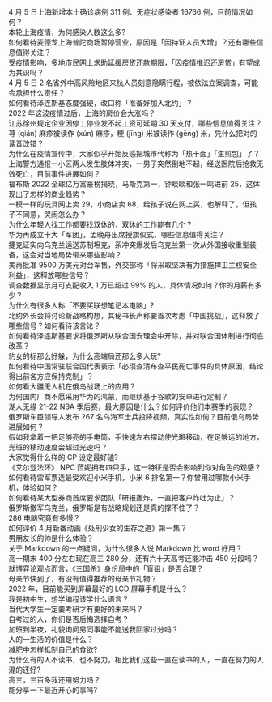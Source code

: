 4 月 5 日上海新增本土确诊病例 311 例、无症状感染者 16766 例，目前情况如何？  
本轮上海疫情，为何感染人数这么多?  
如何看待麦德龙上海普陀商场暂停营业，原因是「因持证人员大增」？还有哪些信息值得关注？  
受疫情影响，多地市民网上求助延缓房贷还款期限，「因疫情推迟还房贷」有望成为共识吗？  
4 月 5 日 2 名省外中高风险地区来杭人员刻意隐瞒行程，被依法立案调查，可能会承担什么责任？  
如何看待泽连斯基态度强硬，改口称「准备好加入北约」？  
2022 年这波疫情过后，上海的房价会大涨吗？  
江苏徐州规定企业因停工停业发不起工资可延期 30 天支付，哪些信息值得关注？  
荨 (qián) 麻疹被读作 (xún) 麻疹，粳 (jīng) 米被读作 (gēng) 米，凭什么把对的读音改错？  
为什么在疫情宣传中，大家似乎开始反感把城市代称为「热干面」「生煎包」了？  
上海警方通报一小区两人发生肢体冲突，一男子突然倒地不起，经送医院后抢救无效死亡，目前事件进展如何？  
福布斯 2022 全球亿万富豪榜揭晓，马斯克第一，钟睒睒和张一鸣进前 25，这体现出了怎样的商业趋势？  
一模一样的玩具网上卖 29，小商店卖 68，给孩子说在网上买，也解释了，但孩子不同意，哭闹怎么办？  
为什么年轻人找工作都要找双休的，双休的工作能有几个？  
华为再成立十大「军团」，孟晚舟出席授旗仪式，哪些信息值得关注？  
捷克证实向乌克兰运送苏制坦克，系冲突爆发后乌克兰第一次从外国接收重型装备，这会对当地局势带来哪些影响？  
美再批准 9500 万美元对台军售，外交部称「将采取坚决有力措施捍卫主权安全利益」，这释放哪些信号？  
调查数据显示月可支配收入 1 万已超过 99% 的人，具体情况如何？你的月薪有多少？  
为什么有很多人称「不要买联想笔记本电脑」?  
北约外长会将讨论新战略构想，其秘书长声称要首次考虑「中国挑战」，这释放了哪些信号？如何看待该言论？  
如何看待泽连斯基要求将俄罗斯从联合国安理会中开除，并对联合国体制进行彻底改革？  
豹女的标那么好躲，为什么高端局还那么多人玩?  
如何看待中国常驻联合国代表表示「必须查清布查平民死亡事件的具体原因，结论得出前各方应保持克制」？  
如何看大疆无人机在俄乌战场上的应用？  
为何国内厂商不愿采用华为的鸿蒙，而继续基于谷歌的安卓进行定制？  
湖人无缘 21-22 NBA 季后赛，最大原因是什么？如何评价他们本赛季的表现？  
俄罗斯车臣领导人发布 267 名乌海军士兵投降视频，真实性如何？目前俄乌局势进展如何？  
假如我拿着一把足够亮的手电筒，手快速左右摆动使光斑移动，在足够远的地方，光斑的移动速度会超过光速吗？  
大家觉得什么样的 CP 设定最好磕?  
《艾尔登法环》 NPC 菈妮拥有四只手，这一特征是否会影响到你对角色的观感？  
如何看待雷军票选最受欢迎小米手机，小米 6 排名第一？你曾用过哪款小米手机，体验如何？  
如何看待某大型券商首席要求团队「研报轰炸，一直把客户炸吐为止」？  
俄罗斯撤军乌克兰，俄罗斯是有战略规划还是真的撑不住了？  
286 电脑究竟有多慢？  
如何评价 4 月新番动画《处刑少女的生存之道》第一集？  
男朋友长的帅是什么体验？  
关于 Markdown 的一点疑问，为什么很多人说 Markdown 比 word 好用？  
高一期末 400 分左右现在高三 280 分，还有六十天高考还能冲击 450 分段吗？  
就博弈论观点而言，《三国杀》身份局中的「盲狙」是否合理？  
母亲节快到了，有没有值得推荐的母亲节礼物？  
2022 年，目前能买到屏幕最好的 LCD 屏幕手机是什么？  
我是初中生，想学编程该学什么语言？  
当代大学生一定要考研才有更好的未来吗？  
自考过的人，你们是否后悔选择自考？  
加班到半夜，礼貌询问男同事能不能送我回家过分吗？  
人的一生活的价值是什么？  
减肥中怎样抵制自己的食欲?  
为什么有的人不读书，也不努力，相比我们这些一直在读书的人，一直在努力的人混的还好?  
高三，三百多我还用努力吗？  
能分享一下最近开心的事吗?  
